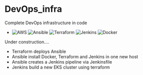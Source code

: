 # DevOps_infra
Complete DevOps infrastructure in code

- ![AWS](https://img.shields.io/badge/-AWS-232F3E?&logo=amazon%20aws&logoColor=FFFFFF) ![Ansible](https://img.shields.io/badge/-Ansible-EE0000?&logo=ansible&logoColor=FFFFFF) ![Terraform](https://img.shields.io/badge/-Terraform-623CE4?&logo=terraform&logoColor=FFFFF) ![Jenkins](https://img.shields.io/badge/-Jenkins-D24939?&logo=Jenkins&logoColor=FFFFFF) ![Docker](https://img.shields.io/badge/-Docker-2496ED?&logo=docker&logoColor=FFFFFF)

Under construction....

- Terraform deploys Ansible
- Ansible install Docker, Terraform and Jenkins in one new host
- Ansible creates a Jenkins pipeline via Jenkinsfile
- Jenkins build a new EKS cluster using terraform
